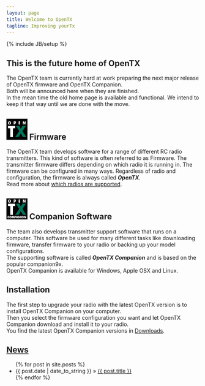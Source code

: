 ```yaml
---
layout: page
title: Welcome to OpenTX
tagline: Improving yourTx
---
```

{% include JB/setup %}

## This is the future home of OpenTX  
The OpenTX team is currently hard at work preparing the next major release of OpenTX firmware and OpenTX Companion.  
Both will be announced here when they are finished.  
In the mean time the old home page is available and functional. We intend to keep it that way until we are done with the move. 

## ![OpenTX Logo](/assets/images/opentx-logo.png) Firmware
The OpenTX team develops software for a range of different RC radio transmitters. This kind of software is often referred to as Firmware.
The transmitter firmware differs depending on which radio it is running in. The firmware can be configured in many ways. Regardless of radio and configuration, the firmware is always called ***OpenTX***.  
Read more about [which radios are supported](radios.html).  

## ![OpenTX Logo](/assets/images/opentx-companion-logo.png) Companion Software
The team also develops transmitter support software that runs on a computer. This software be used for many different tasks like downloading firmware, transfer firmware  to your radio or backing up your model configurations.  
The supporting software is called ***OpenTX Companion*** and is based on the popular companion9x.  
OpenTX Companion is available for Windows, Apple OSX and Linux.

## Installation
The first step to upgrade your radio with the latest OpenTX version is to install OpenTX Companion on your computer.  
Then you select the firmware configuration you want and let OpenTX Companion download and install it to your radio.  
You find the latest OpenTX Companion versions in [Downloads](downloads.html).
    
## [News](news.html)
<ul class="posts">
  {% for post in site.posts %}
    <li><span>{{ post.date | date_to_string }}</span> &raquo; <a href="{{ BASE_PATH }}{{ post.url }}">{{ post.title }}</a></li>
  {% endfor %}
</ul>


